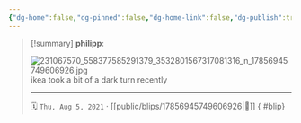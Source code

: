 ```yaml
---
{"dg-home":false,"dg-pinned":false,"dg-home-link":false,"dg-publish":true,"type":"blip","disabled rules":["yaml-title","yaml-title-alias","file-name-heading"],"title":"philipp on instagram @ 2021-08-05","created-date":"2021-08-05T09:38:00","updated-date":"2025-05-02T17:43:07","dg-path":"blips/17856945749606926.md","permalink":"/blips/17856945749606926/","dgPassFrontmatter":true,"created":"2021-08-05T09:38:00","updated":"2025-05-02T17:43:07"}
---
```


> [!summary] **philipp**:
>
> ![231067570_558377585291379_3532801567317081316_n_17856945749606926.jpg](/img/user/attachments/231067570_558377585291379_3532801567317081316_n_17856945749606926.jpg)
> ikea took a bit of a dark turn recently
> - - -
>
> 🗓️ `Thu, Aug 5, 2021` · [[public/blips/17856945749606926\|🔗]]
{ #blip}

